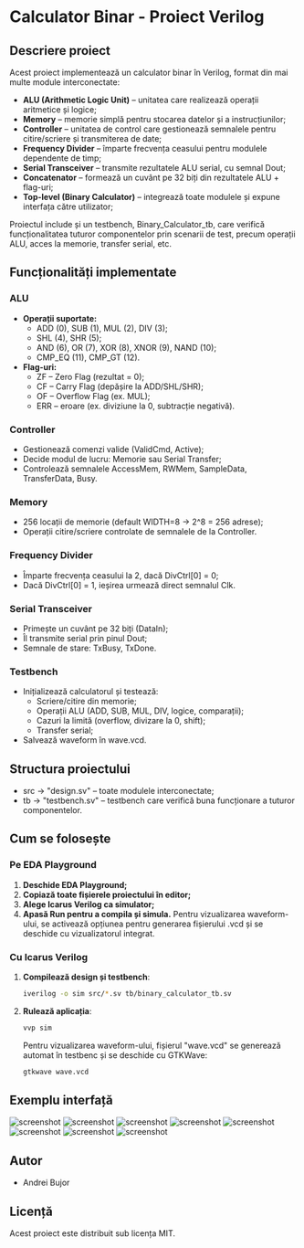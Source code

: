 # Calculator Binar - Proiect Verilog

## Descriere proiect

Acest proiect implementează un calculator binar în Verilog, format din mai multe module interconectate:

- **ALU (Arithmetic Logic Unit)** – unitatea care realizează operații aritmetice și logice;
- **Memory** – memorie simplă pentru stocarea datelor și a instrucțiunilor;
- **Controller** – unitatea de control care gestionează semnalele pentru citire/scriere și transmiterea de date;
- **Frequency Divider** – împarte frecvența ceasului pentru modulele dependente de timp;
- **Serial Transceiver** – transmite rezultatele ALU serial, cu semnal Dout;
- **Concatenator** – formează un cuvânt pe 32 biți din rezultatele ALU + flag-uri;
- **Top-level (Binary Calculator)** – integrează toate modulele și expune interfața către utilizator;

Proiectul include și un testbench, Binary_Calculator_tb, care verifică funcționalitatea tuturor componentelor prin scenarii de test, precum operații ALU, acces la memorie, transfer serial, etc.

## Funcționalități implementate

### ALU
- **Operații suportate:**
  - ADD (0), SUB (1), MUL (2), DIV (3);
  - SHL (4), SHR (5);
  - AND (6), OR (7), XOR (8), XNOR (9), NAND (10);
  - CMP_EQ (11), CMP_GT (12).
- **Flag-uri:**
  - ZF – Zero Flag (rezultat = 0);
  - CF – Carry Flag (depășire la ADD/SHL/SHR);
  - OF – Overflow Flag (ex. MUL);
  - ERR – eroare (ex. diviziune la 0, subtracție negativă).

### Controller
- Gestionează comenzi valide (ValidCmd, Active);
- Decide modul de lucru: Memorie sau Serial Transfer;
- Controlează semnalele AccessMem, RWMem, SampleData, TransferData, Busy.

### Memory
- 256 locații de memorie (default WIDTH=8 -> 2^8 = 256 adrese);
- Operații citire/scriere controlate de semnalele de la Controller.

### Frequency Divider
- Împarte frecvența ceasului la 2, dacă DivCtrl[0] = 0;
- Dacă DivCtrl[0] = 1, ieșirea urmează direct semnalul Clk.

### Serial Transceiver
- Primește un cuvânt pe 32 biți (DataIn);
- Îl transmite serial prin pinul Dout;
- Semnale de stare: TxBusy, TxDone.

### Testbench
- Inițializează calculatorul și testează:
  - Scriere/citire din memorie;
  - Operații ALU (ADD, SUB, MUL, DIV, logice, comparații);
  - Cazuri la limită (overflow, divizare la 0, shift);
  - Transfer serial;
- Salvează waveform în wave.vcd.

## Structura proiectului

- src -> "design.sv" – toate modulele interconectate;
- tb -> "testbench.sv" – testbench care verifică buna funcționare a tuturor componentelor.

## Cum se folosește

### Pe EDA Playground

1. **Deschide EDA Playground;**
2. **Copiază toate fișierele proiectului în editor;**
3. **Alege Icarus Verilog ca simulator;**
4. **Apasă Run pentru a compila și simula.** Pentru vizualizarea waveform-ului, se activează opțiunea pentru generarea fișierului .vcd și se deschide cu vizualizatorul integrat.

### Cu Icarus Verilog

1. **Compilează design și testbench**:
    ```bash
    iverilog -o sim src/*.sv tb/binary_calculator_tb.sv
    ```
2. **Rulează aplicația**:
    ```bash
    vvp sim
    ```
    Pentru vizualizarea waveform-ului, fișierul "wave.vcd" se generează automat în testbenc și se deschide cu GTKWave:
   ```bash
   gtkwave wave.vcd
   ```

## Exemplu interfață
![screenshot](Screenshot1.png)
![screenshot](Screenshot2.png)
![screenshot](Screenshot3.png)
![screenshot](Screenshot4.png)
![screenshot](Screenshot5.png)
![screenshot](Screenshot6.png)
![screenshot](Screenshot7.png)
![screenshot](Screenshot8.png)
## Autor

- Andrei Bujor

## Licență

Acest proiect este distribuit sub licența MIT.

